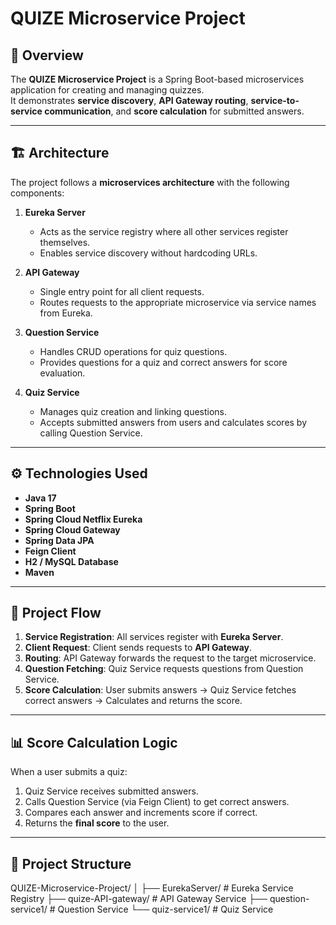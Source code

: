 # QUIZE Microservice Project

## 📌 Overview
The **QUIZE Microservice Project** is a Spring Boot-based microservices application for creating and managing quizzes.  
It demonstrates **service discovery**, **API Gateway routing**, **service-to-service communication**, and **score calculation** for submitted answers.

---

## 🏗 Architecture
The project follows a **microservices architecture** with the following components:

1. **Eureka Server**  
   - Acts as the service registry where all other services register themselves.
   - Enables service discovery without hardcoding URLs.

2. **API Gateway**  
   - Single entry point for all client requests.
   - Routes requests to the appropriate microservice via service names from Eureka.

3. **Question Service**  
   - Handles CRUD operations for quiz questions.
   - Provides questions for a quiz and correct answers for score evaluation.

4. **Quiz Service**  
   - Manages quiz creation and linking questions.
   - Accepts submitted answers from users and calculates scores by calling Question Service.

---

## ⚙ Technologies Used
- **Java 17**
- **Spring Boot**
- **Spring Cloud Netflix Eureka**
- **Spring Cloud Gateway**
- **Spring Data JPA**
- **Feign Client**
- **H2 / MySQL Database**
- **Maven**

---

## 🔄 Project Flow
1. **Service Registration**: All services register with **Eureka Server**.
2. **Client Request**: Client sends requests to **API Gateway**.
3. **Routing**: API Gateway forwards the request to the target microservice.
4. **Question Fetching**: Quiz Service requests questions from Question Service.
5. **Score Calculation**: User submits answers → Quiz Service fetches correct answers → Calculates and returns the score.

---

## 📊 Score Calculation Logic
When a user submits a quiz:
1. Quiz Service receives submitted answers.
2. Calls Question Service (via Feign Client) to get correct answers.
3. Compares each answer and increments score if correct.
4. Returns the **final score** to the user.

---

## 📁 Project Structure
QUIZE-Microservice-Project/
│
├── EurekaServer/ # Eureka Service Registry
├── quize-API-gateway/ # API Gateway Service
├── question-service1/ # Question Service
└── quiz-service1/ # Quiz Service
